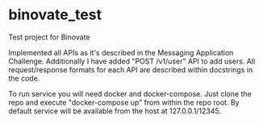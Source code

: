 # binovate_test
Test project for Binovate

Implemented all APIs as it's described in the Messaging Application Challenge.
Additionally I have added "POST /v1/user" API to add users.
All request/response formats for each API are described within docstrings in the code.

To run service you will need docker and docker-compose.
Just clone the repo and execute "docker-compose up" from within the repo root. By default
service will be available from the host at 127.0.0.1/12345.
